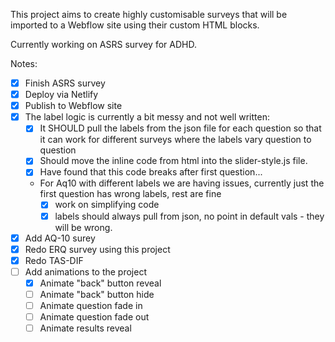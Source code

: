 This project aims to create highly customisable surveys that will be imported to a Webflow site using their custom HTML blocks.

Currently working on ASRS survey for ADHD.


Notes:
- [x] Finish ASRS survey
- [x] Deploy via Netlify
- [x] Publish to Webflow site
- [x] The label logic is currently a bit messy and not well written:
    - [x] It SHOULD pull the labels from the json file for each question so that it can work for different surveys where the labels vary question to question
    - [x] Should move the inline code from html into the slider-style.js file.
    - [x] Have found that this code breaks after first question...
    - For Aq10 with different labels we are having issues, currently just the first question has wrong labels, rest are fine
        - [x] work on simplifying code
        - [x] labels should always pull from json, no point in default vals - they will be wrong.
- [x] Add AQ-10 surey
- [x] Redo ERQ survey using this project
- [x] Redo TAS-DIF
- [ ] Add animations to the project
    - [x] Animate "back" button reveal
    - [ ] Animate "back" button hide
    - [ ] Animate question fade in
    - [ ] Animate question fade out
    - [ ] Animate results reveal

